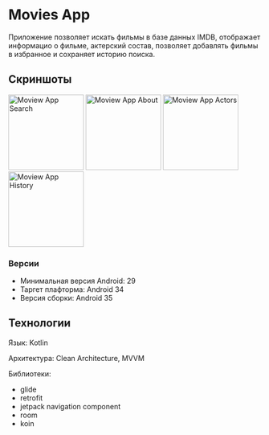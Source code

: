 # Movies App

Приложение позволяет искать фильмы в базе данных IMDB, отображает информацио о фильме, актерский состав, позволяет добавлять фильмы в избранное и сохраняет историю поиска.

## Скриншоты

<img src = "https://github.com/user-attachments/assets/1946f75f-0e13-47d8-aa6a-82250699ac34" alt="Moview App Search" width="150"/>
<img src = "https://github.com/user-attachments/assets/6338e715-657d-4d58-90fe-ee12b050a5c4" alt="Moview App About" width="150"/>
<img src = "https://github.com/user-attachments/assets/758afc64-5fa4-4c22-a52d-bc98d38edce2" alt="Moview App Actors" width="150"/>
<img src = "https://github.com/user-attachments/assets/65863d52-c2f6-4ae8-91de-0da99f1a63ef" alt="Moview App History" width="150"/>

### Версии

- Минимальная версия Android: 29
- Таргет плафторма: Android 34
- Версия сборки: Android 35

## Технологии

Язык: Kotlin

Архитектура: Clean Architecture, MVVM

Библиотеки:
- glide
- retrofit
- jetpack navigation component
- room
- koin
